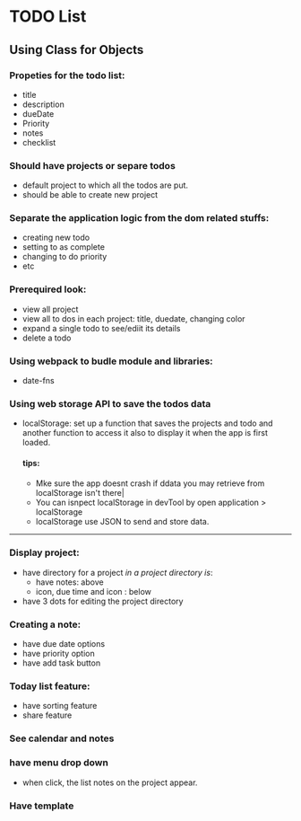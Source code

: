# TODO List

## Using Class for Objects

### Propeties for the todo list:
- title
- description
- dueDate
- Priority
- notes
- checklist

### Should have projects or separe todos
- default project to which all the todos are put.
- should be able to create new project

### Separate the application logic from the dom related stuffs:
- creating new todo
- setting to as complete
- changing to do priority
- etc

### Prerequired look:
- view all project
- view all to dos in each project: title, duedate, changing color
- expand a single todo to see/ediit its details
- delete a todo

### Using webpack to budle module and libraries:
- date-fns

### Using web storage API to save the todos data
- localStorage: set up a function that saves the projects and todo and another function to access it also to display it when the app is first loaded.
  #### tips: 
  - Mke sure the app doesnt crash if ddata you may retrieve from localStorage isn't there|
  - You can isnpect localStorage in devTool by open application > localStorage 
  - localStorage use JSON  to send and store data.

----------------------------------------------------------

### Display project:
  - have directory for a project
    *in a project directory is*:
    - have notes: above 
    - icon, due time and icon : below
  - have 3 dots for editing the project directory

### Creating a note:
  - have due date options
  - have priority option
  - have add task button

### Today list feature:
  - have sorting feature
  - share feature

### See calendar and notes

### have menu drop down
  - when click, the list notes on the project appear.

### Have template